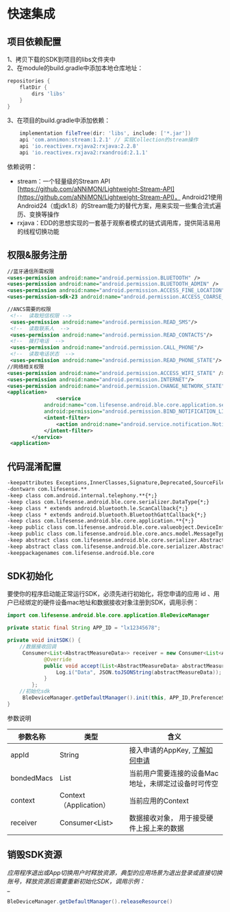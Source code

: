<a name="njsPz"></a>
# 快速集成
<a name="LVJNh"></a>
## 项目依赖配置
1、拷贝下载的SDK到项目的libs文件夹中<br />2、在module的build.gradle中添加本地仓库地址：
```groovy
repositories {
    flatDir {
        dirs 'libs'
    }
}
```
3、在项目的build.gradle中添加依赖：
```groovy
    implementation fileTree(dir: 'libs', include: ['*.jar'])
    api 'com.annimon:stream:1.2.1' // 实现Collection的stream操作
  	api 'io.reactivex.rxjava2:rxjava:2.2.8'
    api 'io.reactivex.rxjava2:rxandroid:2.1.1'

```
依赖说明：

- stream：一个轻量级的Stream API [https://github.com/aNNiMON/Lightweight-Stream-API](https://github.com/aNNiMON/Lightweight-Stream-API)， Android21使用Android24（或jdk1.8）的Stream能力的替代方案，用来实现一些集合流式遍历、变换等操作
- rxjava：EDD的思想实现的一套基于观察者模式的链式调用库，提供简洁易用的线程切换功能



<a name="PexyG"></a>
## 权限&服务注册
```xml
//蓝牙通信所需权限
<uses-permission android:name="android.permission.BLUETOOTH" />
<uses-permission android:name="android.permission.BLUETOOTH_ADMIN" />
<uses-permission android:name="android.permission.ACCESS_FINE_LOCATION"/>
<uses-permission-sdk-23 android:name="android.permission.ACCESS_COARSE_LOCATION"/>

//ANCS需要的权限
 <!--  读取短信权限 -->
 <uses-permission android:name="android.permission.READ_SMS"/>
 <!--  读取联系人  -->
 <uses-permission android:name="android.permission.READ_CONTACTS"/>
 <!--  拨打电话  -->
 <uses-permission android:name="android.permission.CALL_PHONE"/>
 <!--  读取电话状态  -->
 <uses-permission android:name="android.permission.READ_PHONE_STATE"/> 
//网络相关权限
<uses-permission android:name="android.permission.ACCESS_WIFI_STATE" />
<uses-permission android:name="android.permission.INTERNET"/>
<uses-permission android:name="android.permission.CHANGE_NETWORK_STATE"/>
<application>
				<service
            android:name="com.lifesense.android.ble.core.application.service.DefaultNotificationListenerService"
            android:permission="android.permission.BIND_NOTIFICATION_LISTENER_SERVICE" >
            <intent-filter>
                <action android:name="android.service.notification.NotificationListenerService" />
            </intent-filter>
        </service>
 <application>
```
<a name="EXdPm"></a>
## 代码混淆配置
```xml
-keepattributes Exceptions,InnerClasses,Signature,Deprecated,SourceFile,LineNumberTable,*Annotation*,EnclosingMethod
-dontwarn com.lifesense.**
-keep class com.android.internal.telephony.**{*;}
-keep class com.lifesense.android.ble.core.serializer.DataType{*;}
-keep class * extends android.bluetooth.le.ScanCallback{*;}
-keep class * extends android.bluetooth.BluetoothGattCallback{*;}
-keep class com.lifesense.android.ble.core.application.**{*;}
-keep public class com.lifesense.android.ble.core.valueobject.DeviceInfo{*;}
-keep public class com.lifesense.android.ble.core.ancs.model.MessageType{*;}
-keep abstract class com.lifesense.android.ble.core.serializer.AbstractConfig{*;}
-keep abstract class com.lifesense.android.ble.core.serializer.AbstractMeasureData{*;}
-keeppackagenames com.lifesense.android.ble.core
```
<a name="gQxtc"></a>
## SDK初始化
要使你的程序启动能正常运行SDK，必须先进行初始化，将您申请的应用 id 、用户已经绑定的硬件设备mac地址和数据接收对象注册到SDK，调用示例：
```java
import com.lifesense.android.ble.core.application.BleDeviceManager

private static final String APP_ID = "lx12345678";

private void initSDK() {
    //数据接收回调
     Consumer<List<AbstractMeasureData>> receiver = new Consumer<List<AbstractMeasureData>>() {
            @Override
            public void accept(List<AbstractMeasureData> abstractMeasureData) {
                Log.i("Data", JSON.toJSONString(abstractMeasureData));
            }
        };
    //初始化sdk
	 BleDeviceManager.getDefaultManager().init(this, APP_ID,PreferenceStorage.getBondedMac(),receiver);
}
```
参数说明

| 参数名称 | 类型 | 含义 |
| --- | --- | --- |
| appId | String | 接入申请的AppKey, [了解如何申请](https://docs.leshiguang.com/develop-native/apply) |
| bondedMacs | List<String> | 当前用户需要连接的设备Mac地址，未绑定过设备时可传空 |
| context | Context（Application） | 当前应用的Context |
| receiver | Consumer<List<AbstractMeasureData>> | 数据接收对象， 用于接受硬件上报上来的数据 |



<a name="qZsIj"></a>
## 销毁SDK资源
_应用程序退出或App切换用户时释放资源，典型的应用场景为退出登录或直接切换账号，释放资源后需要重新初始化SDK，调用示例：_<br />_
```java
BleDeviceManager.getDefaultManager().releaseResource()
```

<br />
<br />


